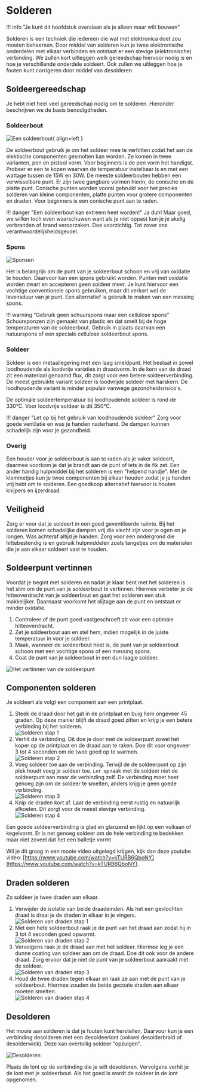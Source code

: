 # Solderen

!!! info "Je kunt dit hoofdstuk overslaan als je alleen maar wilt bouwen"

Solderen is een techniek die iedereen die wat met elektronica doet zou moeten beheersen. Door middel van solderen kun je twee elektronische onderdelen met elkaar verbinden en ontstaat er een stevige (elektronische) verbinding. We zullen kort uitleggen welk gereedschap hiervoor nodig is en hoe je verschillende onderdele soldeert. Ook zullen we uitleggen hoe je fouten kunt corrigeren door middel van desolderen.

## Soldeergereedschap

Je hebt niet heel veel gereedschap nodig om te solderen. Hieronder beschrijven we de basis benodigdheden.

### Soldeerbout

![Een soldeerbout](../assets/images/soldeerbout.jpg){ align=left }

De soldeerbout gebruik je om het soldeer mee te verhitten zodat het aan de elektische componenten gesmolten kan worden. Ze komen in twee varianten, pen en pistool vorm. Voor beginners is de pen vorm het handigst. Probeer er een te kopen waarvan de temperatuur instelbaar is en met een wattage tussen de 15W en 30W. De meeste soldeerbouten hebben een verwisselbare punt. Er zijn twee gangbare vormen hierin, de conische en de platte punt. Conische punten worden vooral gebruikt voor het precies solderen van kleine componenten, platte punten voor grotere componenten en draden. Voor beginners is een conische punt aan te raden.

!!! danger "Een soldeerbout kan extreem heet worden!"
    Ja duh! Maar goed, we willen toch even waarschuwen want als je niet oppast kun je je akelig verbranden of brand veroorzaken. Doe voorzichtig. Tot zover ons verantwoordelijkheidsgevoel.

### Spons

![Sponsen](../assets/images/sponsen.jpg)

Het is belangrijk om de punt van je soldeerbout schoon en vrij van oxidatie te houden. Daarvoor kan een spons gebruikt worden. Punten met oxidatie worden zwart en accepteren geen soldeer meer. Je kunt hiervoor een vochtige conventionele spons gebruiken, maar dit verkort wel de levensduur van je punt. Een alternatief is gebruik te maken van een messing spons.

!!! warning "Gebruik geen schuurspons maar een cellulose spons"
    Schuursponzen zijn gemaakt van plastic en dat smelt bij de hoge temperaturen van de soldeerbout. Gebruik in plaats daarvan een natuurspons of een speciale cellulose soldeerbout spons.

### Soldeer

Soldeer is een metaallegering met een laag smeldpunt. Het bestaat in zowel loodhoudende als loodvrije variaties in draadvorm. In de kern van de draad zit een materiaal genaamd flux, dit zorgt voor een betere soldeerverbinding. De meest gebruikte variant soldeer is loodvrijde soldeer met harskern. De loodhoudende variant is minder populair vanwege gezondheidsrisico's.

De optimale soldeertemperatuur bij loodhoudende soldeer is rond de 330°C. Voor loodvrije soldeer is dit 350°C.

!!! danger "Let op bij het gebruik van loodhoudende soldeer"
    Zorg voor goede ventilatie en was je handen naderhand. De dampen kunnen schadelijk zijn voor je gezondheid.
    
### Overig

Een houder voor je soldeerbout is aan te raden als je vaker soldeert, daarmee voorkom je dat je brandt aan de punt of iets in de fik zet. Een ander handig hulpmiddel bij het solderen is een "helpend handje". Met de klemmetjes kun je twee componenten bij elkaar houden zodat je je handen vrij hebt om te solderen. Een goedkoop alternatief hiervoor is houten knijpers en ijzerdraad. 

## Veiligheid

Zorg er voor dat je soldeert in een goed geventileerde ruimte. Bij het solderen komen schadelijke dampen vrij die slecht zijn voor je ogen en je longen. Was achteraf altijd je handen. Zorg voor een ondergrond die hittebestendig is en gebruik hulpmiddelen zoals tangetjes om de materialen die je aan elkaar soldeert vast te houden.

## Soldeerpunt vertinnen

Voordat je begint met solderen en nadat je klaar bent met het solderen is het slim om de punt van je soldeerbout te vertinnen. Hiermee verbeter je de hitteoverdracht van je soldeerbout en gaat het solderen een stuk makkelijker. Daarnaast voorkomt het slijtage aan de punt en ontstaat er minder oxidatie.

1. Controleer of de punt goed vastgeschroeft zit voor een optimale hitteoverdracht.
2. Zet je soldeerbout aan en stel hem, indien mogelijk in de juiste temperatuur in voor je soldeer.
3. Maak, wanneer de soldeerbout heet is, de punt van je soldeerbout schoon met een vochtige spons of een messing spons.
4. Coat de punt van je soldeerbout in een dun laagje soldeer.

![Het vertinnen van de soldeerpunt](../assets/images/soldeerbout-vertinnen.jpg)

## Componenten solderen

Je soldeert als volgt een component aan een printplaat.

1. Steek de draad door het gat in de printplaat en buig hem ongeveer 45 graden. Op deze manier blijft de draad goed zitten en krijg je een betere verbinding bij het solderen.  
![Solderen stap 1](../assets/images/solderen1.jpg)
2. Verhit de verbinding. Dit doe je door met de soldeerpunt zowel het koper op de printplaat en de draad aan te raken. Doe dit voor ongeveer 3 tot 4 seconden om de twee goed op te warmen.  
![Solderen stap 2](../assets/images/solderen2.jpg)
3. Voeg soldeer toe aan de verbinding. Terwijl de de soldeerpunt op zijn plek houdt voeg je soldeer toe. `Let op` raak met de soldeer niet de soldeerpunt aan maar de verbinding zelf. De verbinding moet heet genoeg zijn om de soldeer te smelten, anders krijg je geen goede verbinding.  
![Solderen stap 3](../assets/images/solderen3.jpg)
4. Knip de draden kort af. Laat de verbinding eerst rustig en natuurlijk afkoelen. Dit zorgt voor de meest stevige verbinding.  
![Solderen stap 4](../assets/images/solderen4.jpg)

Een goede soldeerverbinding is glad en glanzend en lijkt op een vulkaan of kegelvorm. Er is net genoeg soldeer om de hele verbinding te bedekken maar niet zoveel dat het een balletje vormt.

Wil je dit graag in een mooie video uitgelegd krijgen, kijk dan deze youtube video: [https://www.youtube.com/watch?v=kTURB6QboNY](https://www.youtube.com/watch?v=kTURB6QboNY).

## Draden solderen

Zo soldeer je twee draden aan elkaar.

1. Verwijder de isolatie van beide draadeinden. Als het een gevlochten draad is draai je de draden in elkaar in je vingers.  
![Solderen van draden stap 1](../assets/images/solderen-draden1.jpg)
2. Met een hete soldeerbout raak je de punt van het draad aan zodat hij in 3 tot 4 seconden goed opwarmt.  
![Solderen van draden stap 2](../assets/images/solderen-draden2.jpg)
3. Vervolgens raak je de draad aan met het soldeer. Hiermee leg je een dunne coating van soldeer aan om de draad. Doe dit ook voor de andere draad. Zorg ervoor dat je niet de punt van je soldeerbout aanraakt met de soldeer.  
![Solderen van draden stap 3](../assets/images/solderen-draden3.jpg)
4. Houd de twee draden tegen elkaar en raak ze aan met de punt van je soldeerbout. Hiermee zouden de beide gecoate draden aan elkaar moeten smelten.  
![Solderen van draden stap 4](../assets/images/solderen-draden4.jpg)

## Desolderen

Het mooie aan solderen is dat je fouten kunt herstellen. Daarvoor kun je een verbinding desolderen met een desoldeerlont (ookwel desolderbraid of desolderwick). Deze kan overtollig soldeer "opzuigen".

![Desolderen](../assets/images/desolderen.jpg)

Plaats de lont op de verbinding die je wilt desolderen. Vervolgens verhit je de lont met je soldeerbout. Als het goed is wordt de soldeer in de lont opgenomen.
